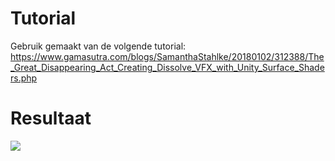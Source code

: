 # Tutorial

Gebruik gemaakt van de volgende tutorial: https://www.gamasutra.com/blogs/SamanthaStahlke/20180102/312388/The_Great_Disappearing_Act_Creating_Dissolve_VFX_with_Unity_Surface_Shaders.php 

# Resultaat

![](https://thumbs.gfycat.com/JoyousUnfoldedKestrel-size_restricted.gif)
